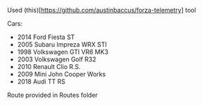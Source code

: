 
Used (this)[https://github.com/austinbaccus/forza-telemetry] tool

Cars:
- 2014 Ford Fiesta ST
- 2005 Subaru Impreza WRX STI
- 1998 Volkswagen GTI VR6 MK3
- 2003 Volkswagen Golf R32
- 2010 Renault Clio R.S.
- 2009 Mini John Cooper Works
- 2018 Audi TT RS

Route provided in Routes folder